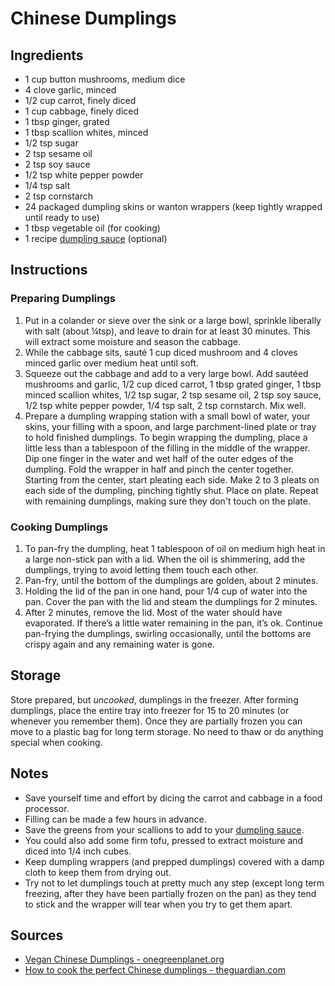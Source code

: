 # Chinese Dumplings

## Ingredients
* 1 cup button mushrooms, medium dice
* 4 clove garlic, minced
* 1/2 cup carrot, finely diced
* 1 cup cabbage, finely diced
* 1 tbsp ginger, grated
* 1 tbsp scallion whites, minced
* 1/2 tsp sugar
* 2 tsp sesame oil
* 2 tsp soy sauce
* 1/2 tsp white pepper powder
* 1/4 tsp salt
* 2 tsp cornstarch
* 24 packaged dumpling skins or wanton wrappers (keep tightly wrapped until ready to use)
* 1 tbsp vegetable oil (for cooking)
* 1 recipe [dumpling sauce](../sauces_and_dressing/dumpling_sauce.md) (optional)

## Instructions
### Preparing Dumplings
1. Put in a colander or sieve over the sink or a large bowl, sprinkle liberally with salt (about ¼tsp), and leave to drain for at least 30 minutes. This will extract some moisture and season the cabbage.
2. While the cabbage sits, sauté 1 cup diced mushroom and 4 cloves minced garlic over medium heat until soft.
3. Squeeze out the cabbage and add to a very large bowl. Add sautéed mushrooms and garlic, 1/2 cup diced carrot, 1 tbsp grated ginger, 1 tbsp minced scallion whites, 1/2 tsp sugar, 2 tsp sesame oil, 2 tsp soy sauce, 1/2 tsp white pepper powder, 1/4 tsp salt, 2 tsp cornstarch. Mix well.
4. Prepare a dumpling wrapping station with a small bowl of water, your skins, your filling with a spoon, and large parchment-lined plate or tray to hold finished dumplings. To begin wrapping the dumpling, place a little less than a tablespoon of the filling in the middle of the wrapper. Dip one finger in the water and wet half of the outer edges of the dumpling. Fold the wrapper in half and pinch the center together. Starting from the center, start pleating each side. Make 2 to 3 pleats on each side of the dumpling, pinching tightly shut. Place on plate. Repeat with remaining dumplings, making sure they don't touch on the plate.

### Cooking Dumplings
1. To pan-fry the dumpling, heat 1 tablespoon of oil on medium high heat in a large non-stick pan with a lid. When the oil is shimmering, add the dumplings, trying to avoid letting them touch each other.
2. Pan-fry, until the bottom of the dumplings are golden, about 2 minutes.
3. Holding the lid of the pan in one hand, pour 1/4 cup of water into the pan. Cover the pan with the lid and steam the dumplings for 2 minutes.
4. After 2 minutes, remove the lid. Most of the water should have evaporated. If there’s a little water remaining in the pan, it’s ok. Continue pan-frying the dumplings, swirling occasionally, until the bottoms are crispy again and any remaining water is gone.

## Storage
Store prepared, but *uncooked*, dumplings in the freezer. After forming dumplings, place the entire tray into freezer for 15 to 20 minutes (or whenever you remember them). Once they are partially frozen you can move to a plastic bag for long term storage. No need to thaw or do anything special when cooking.

## Notes
* Save yourself time and effort by dicing the carrot and cabbage in a food processor.
* Filling can be made a few hours in advance.
* Save the greens from your scallions to add to your [dumpling sauce](../sauces_and_dressing/dumpling_sauce.md).
* You could also add some firm tofu, pressed to extract moisture and diced into 1/4 inch cubes.
* Keep dumpling wrappers (and prepped dumplings) covered with a damp cloth to keep them from drying out.
* Try not to let dumplings touch at pretty much any step (except long term freezing, after they have been partially frozen on the pan) as they tend to stick and the wrapper will tear when you try to get them apart.

## Sources
* [Vegan Chinese Dumplings - onegreenplanet.org](http://www.onegreenplanet.org/vegan-recipe/recipe-vegan-dumplings/)
* [How to cook the perfect Chinese dumplings - theguardian.com](https://www.theguardian.com/lifeandstyle/2015/feb/19/how-to-cook-perfect-chinese-dumplings-recipe)
